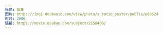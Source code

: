 ```yaml
---
标题: 暗算
图片: https://img1.doubanio.com/view/photo/s_ratio_poster/public/p885249009.jpg
时时: 2006
链接: https://movie.douban.com/subject/2158486/
---
```

